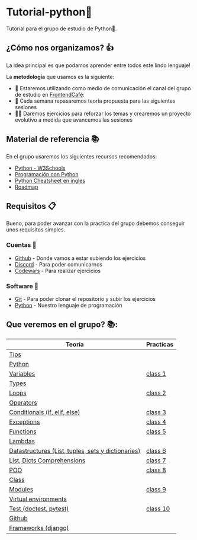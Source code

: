 # Tutorial-python🐍

Tutorial para el grupo de estudio de Python🐍.

## ¿Cómo nos organizamos? 👍

La idea principal es que podamos aprender entre todos este lindo lenguaje!

La **metodología** que usamos es la siguiente:

- 📢 Estaremos utilizando como medio de comunicación el canal del grupo de estudio en [FrontendCafé](https://discord.gg/frontendcafe):
- 💪 Cada semana repasaremos teoría propuesta para las siguientes sesiones
- 🏃‍♂️ Daremos ejercicios para reforzar los temas y crearemos un proyecto evolutivo a medida que avancemos las sesiones

## Material de referencia 📚

En el grupo usaremos los siguientes recursos recomendados:

- [Python - W3Schools](https://www.w3schools.com/python/default.asp)
- [Programación con Python](https://aprendeconalf.es/docencia/python/manual/)
- [Python Cheatsheet en ingles](https://www.pythoncheatsheet.org/)
- [Roadmap](https://roadmap.sh/python)

## Requisitos 📋

Bueno, para poder avanzar con la practica del grupo debemos conseguir unos requisitos
simples.

### Cuentas 📝

- [Github](https://github.com/) - Donde vamos a estar subiendo los ejercicios
- [Discord](https://discord.gg/) - Para poder comunicarnos
- [Codewars](https://www.codewars.com) - Para realizar ejercicios

### Software 🧰

- [Git](https://git-scm.com/) - Para poder clonar el repositorio y subir los ejercicios
- [Python](https://github.com/joshuaabel1/FEC_PSG/blob/main/teoria/instalacion.md) - Nuestro lenguaje de programación

## Que veremos en el grupo? 📚:

| Teoría                                               | Practicas  |
| ---------------------------------------------------- | ---------- |
| [Tips]                                               |            |
| [Python]                                             |            |
| [Variables]                                          | [class 1]  |
| [Types]                                              |            |
| [Loops]                                              | [class 2]  |
| [Operators]                                          |            |
| [Conditionals (if, elif, else)]                      | [class 3]  |
| [Exceptions]                                         | [class 4]  |
| [Functions]                                          | [class 5]  |
| [Lambdas]                                            |            |
| [Datastructures (List, tuples, sets y dictionaries)] | [class 6]  |
| [List, Dicts Comprehensions ]                        | [class 7]  |
| [POO]                                                | [class 8]  |
| [Class]                                              |            |
| [Modules]                                            | [class 9]  |
| [Virtual environments]                               |            |
| [Test (doctest, pytest)]                             | [class 10] |
| [Github]                                             |            |
| [Frameworks (django) ]                               |            |

[python]: ./theory/python.md
[tips]: ./theory/tips.md
[variables]: ./theory/variables.md
[types]: ./theory/types.md
[operators]: ./theory/operators.md
[loops]: ./theory/loops.md
[conditionals (if, elif, else)]: ./theory/conditionals.md
[exceptions]: ./theory/exceptions.md
[functions]: ./theory/functions.md
[datastructures (list, tuples, sets y dictionaries)]: ./theory/datastructures.md
[lambdas]: ./theory/lambdas.md
[list, dicts comprehensions]: ./theory/comprehensions.md
[poo]: ./theory/poo.md
[class]: ./theory/class.md
[modules]: ./theory/modules.md
[test (doctest, pytest)]: ./theory/test.md
[virtual environments]: ./theory/enviroments.md
[github]: ./theory/github.md
[frameworks (django)]: ./theory/frameworks.md
[class 1]: ./practices/class_1.py
[class 2]: ./practices/class_2.py
[class 3]: ./practices/class_3.py
[class 4]: ./practices/class_4.py
[class 5]: ./practices/class_5.py
[class 6]: ./practices/class_6.py
[class 7]: ./practices/class_7.py
[class 8]: ./practices/class_8.py
[class 9]: ./practices/class_9.py
[class 10]: ./practices/test_class_10.py
